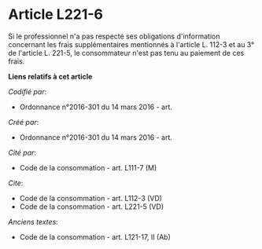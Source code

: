 # Article L221-6

Si le professionnel n'a pas respecté ses obligations d'information concernant les frais supplémentaires mentionnés à
l'article L. 112-3 et au 3° de l'article L. 221-5, le consommateur n'est pas tenu au paiement de ces frais.

**Liens relatifs à cet article**

_Codifié par_:

  - Ordonnance n°2016-301 du 14 mars 2016 - art.

_Créé par_:

  - Ordonnance n°2016-301 du 14 mars 2016 - art.

_Cité par_:

  - Code de la consommation - art. L111-7 (M)

_Cite_:

  - Code de la consommation - art. L112-3 (VD)
  - Code de la consommation - art. L221-5 (VD)

_Anciens textes_:

  - Code de la consommation - art. L121-17, II (Ab)
